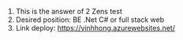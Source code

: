 1. This is the answer of 2 Zens test
2. Desired position: BE .Net C# or full stack web
3. Link deploy: https://vinhhong.azurewebsites.net/
